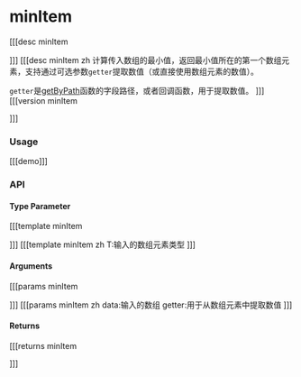 # minItem
[[[desc minItem

]]]
[[[desc minItem zh
计算传入数组的最小值，返回最小值所在的第一个数组元素，支持通过可选参数`getter`提取数值（或直接使用数组元素的数值）。

`getter`是[getByPath](../object/getByPath)函数的字段路径，或者回调函数，用于提取数值。
]]]
[[[version minItem
  
]]]
### Usage

[[[demo]]]


### API

#### Type Parameter
[[[template minItem

]]]
[[[template minItem zh
T:输入的数组元素类型
]]]
#### Arguments
[[[params minItem

]]]
[[[params minItem zh
data:输入的数组
getter:用于从数组元素中提取数值
]]]
#### Returns
[[[returns minItem

]]]